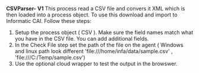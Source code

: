 **CSVParser- V1**
This process read a CSV file and convers it XML which is then loaded into a process object. To use this download and import to Informatic CAI. Follow these steps:

1) Setup the process object ( CSV ). Make sure the field names match what you have in the CSV file. You can add additional fields.
2) In the Check File step  set the path of the file on the agent ( Windows and linux path look different 'file:///home/infa/data/sample.csv' , 'file:///C:/Temp/sample.csv')
3) Use the optional cloud wrapper to test the output in the browswer. 


